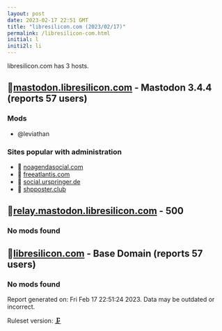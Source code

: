 ```yaml
---
layout: post
date: 2023-02-17 22:51 GMT
title: "libresilicon.com (2023/02/17)"
permalink: /libresilicon-com.html
initial: l
initi2l: li
---
```


libresilicon.com has 3 hosts.

## 💉[mastodon.libresilicon.com](https://mastodon.libresilicon.com) - Mastodon 3.4.4 (reports 57 users)

### Mods
 * @leviathan

### Sites popular with administration

* 💉 [noagendasocial.com](/noagendasocial-com.html)
* 💉 [freeatlantis.com](/freeatlantis-com.html)
* 🐘 [social.urspringer.de](/social-urspringer-de.html)
* 🦝 [shpposter.club](/shpposter-club.html)

## 💉[relay.mastodon.libresilicon.com](https://relay.mastodon.libresilicon.com) - 500

### No mods found

## 💉[libresilicon.com](https://libresilicon.com) - Base Domain (reports 57 users)

### No mods found

Report generated on: Fri Feb 17 22:51:24 2023. Data may be outdated or incorrect.

Ruleset version: [🗜](/version-clamp)

